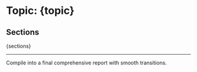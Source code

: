 # Topic: {topic}

## Sections

{sections}

---

Compile into a final comprehensive report with smooth transitions.
